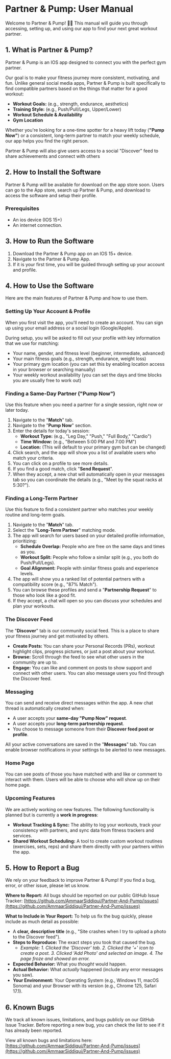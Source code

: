 # Partner & Pump: User Manual

Welcome to Partner & Pump! 🏋️‍♂️ This manual will guide you through accessing, setting up, and using our app to find your next great workout partner.

## 1. What is Partner & Pump?

Partner & Pump is an IOS app designed to connect you with the perfect gym partner.

Our goal is to make your fitness journey more consistent, motivating, and fun. Unlike general social media apps, Partner & Pump is built specifically to find compatible partners based on the things that matter for a good workout:

* **Workout Goals:** (e.g., strength, endurance, aesthetics)
* **Training Style:** (e.g., Push/Pull/Legs, Upper/Lower)
* **Workout Schedule & Availability**
* **Gym Location**

Whether you're looking for a one-time spotter for a heavy lift today (**"Pump Now"**) or a consistent, long-term partner to match your weekly schedule, our app helps you find the right person.

Partner & Pump will also give users access to a social "Discover" feed to share achievements and connect with others

## 2. How to Install the Software

Partner & Pump will be available for download on the app store soon. Users can go to the App store, search up Partner & Pump, and download to access the software and setup their profile.

### Prerequisites

* An ios device (IOS 15+)
* An internet connection.

## 3. How to Run the Software

1.  Download the Partner & Pump app on an IOS 15+ device.
2.  Navigate to the Partner & Pump App.
3.  If it is your first time, you will be guided through setting up your account and profile.

## 4. How to Use the Software

Here are the main features of Partner & Pump and how to use them.

### Setting Up Your Account & Profile

When you first visit the app, you'll need to create an account. You can sign up using your email address or a social login (Google/Apple).

During setup, you will be asked to fill out your profile with key information that we use for matching:

* Your name, gender, and fitness level (beginner, intermediate, advanced)
* Your main fitness goals (e.g., strength, endurance, weight loss)
* Your primary gym location (you can set this by enabling location access in your browser or searching manually)
* Your weekly workout availability (you can set the days and time blocks you are usually free to work out)

### Finding a Same-Day Partner ("Pump Now")

Use this feature when you need a partner for a single session, right now or later today.
1.  Navigate to the "**Match**" tab.
2.  Navigate to the "**Pump Now**" section.
3.  Enter the details for today's session:
    * **Workout Type:** (e.g., "Leg Day," "Push," "Full Body," "Cardio")
    * **Time Window:** (e.g., "Between 5:00 PM and 7:00 PM")
    * **Location:** (This will default to your primary gym but can be changed)
4.  Click search, and the app will show you a list of available users who match your criteria.
5.  You can click on a profile to see more details.
6.  If you find a good match, click "**Send Request**".
7.  When they accept, a new chat will automatically open in your messages tab so you can coordinate the details (e.g., "Meet by the squat racks at 5:30?").

### Finding a Long-Term Partner

Use this feature to find a consistent partner who matches your weekly routine and long-term goals.
1.  Navigate to the "**Match**" tab.
2.  Select the "**Long-Term Partner**" matching mode.
3.  The app will search for users based on your detailed profile information, prioritizing:
    * **Schedule Overlap:** People who are free on the same days and times as you.
    * **Workout Split:** People who follow a similar split (e.g., you both do Push/Pull/Legs).
    * **Goal Alignment:** People with similar fitness goals and experience levels.
4.  The app will show you a ranked list of potential partners with a compatibility score (e.g., "87% Match").
5.  You can browse these profiles and send a "**Partnership Request**" to those who look like a good fit.
6.  If they accept, a chat will open so you can discuss your schedules and plan your workouts.

### The Discover Feed

The "**Discover**" tab is our community social feed. This is a place to share your fitness journey and get motivated by others.

* **Create Posts:** You can share your Personal Records (PRs), workout highlight clips, progress pictures, or just a post about your workout.
* **Browse:** Scroll through the feed to see what other users in the community are up to.
* **Engage:** You can like and comment on posts to show support and connect with other users. You can also message users you find through the Discover feed.

### Messaging

You can send and receive direct messages within the app. A new chat thread is automatically created when:

* A user accepts your **same-day "Pump Now" request**.
* A user accepts your **long-term partnership request**.
* You choose to message someone from their **Discover feed post or profile**.

All your active conversations are saved in the "**Messages**" tab. You can enable browser notifications in your settings to be alerted to new messages.

### Home Page

You can see posts of those you have matched with and like or comment to interact with them.
Users will be able to choose who will show up on their home page.


### Upcoming Features

We are actively working on new features. The following functionality is planned but is currently a **work in progress**:

* **Workout Tracking & Sync:** The ability to log your workouts, track your consistency with partners, and sync data from fitness trackers and services.
* **Shared Workout Scheduling:** A tool to create custom workout routines (exercises, sets, reps) and share them directly with your partners within the app.

## 5. How to Report a Bug

We rely on your feedback to improve Partner & Pump! If you find a bug, error, or other issue, please let us know.

**Where to Report:**
All bugs should be reported on our public GitHub Issue Tracker:
[https://github.com/AmmaarSiddiqui/Partner-And-Pump/issues](https://github.com/AmmaarSiddiqui/Partner-And-Pump/issues)

**What to Include in Your Report:**
To help us fix the bug quickly, please include as much detail as possible:

* A **clear, descriptive title** (e.g., "Site crashes when I try to upload a photo to the Discover feed").
* **Steps to Reproduce:** The exact steps you took that caused the bug.
    * *Example: 1. Clicked the 'Discover' tab. 2. Clicked the '+' icon to create a post. 3. Clicked 'Add Photo' and selected an image. 4. The page froze and showed an error.*
* **Expected Behavior:** What you *thought* would happen.
* **Actual Behavior:** What *actually* happened (include any error messages you saw).
* **Your Environment:** Your Operating System (e.g., Windows 11, macOS Sonoma) and your Browser with its version (e.g., Chrome 125, Safari 17.1).

## 6. Known Bugs

We track all known issues, limitations, and bugs publicly on our GitHub Issue Tracker. Before reporting a new bug, you can check the list to see if it has already been reported.

View all known bugs and limitations here:
[https://github.com/AmmaarSiddiqui/Partner-And-Pump/issues](https://github.com/AmmaarSiddiqui/Partner-And-Pump/issues)
